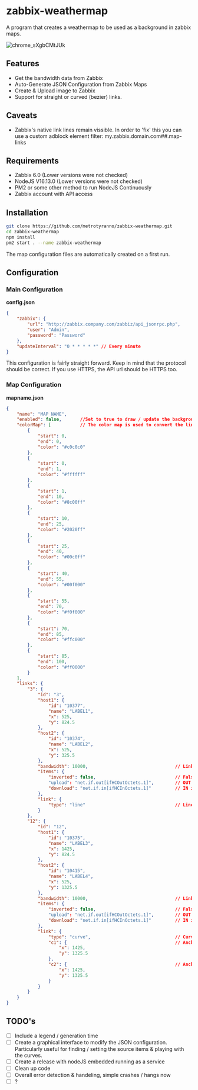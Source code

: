 # zabbix-weathermap
A program that creates a weathermap to be used as a background in zabbix maps.

![chrome_sXgbCMtJUk](https://user-images.githubusercontent.com/335004/163728234-5e3640c6-8af2-42a1-89c1-7332ad0874c3.png)

## Features ##
* Get the bandwidth data from Zabbix
* Auto-Generate JSON Configuration from Zabbix Maps
* Create & Upload image to Zabbix
* Support for straight or curved (bezier) links.

## Caveats ##
* Zabbix's native link lines remain vissible. In order to 'fix' this you can use a custom adblock element filter: my.zabbix.domain.com##.map-links

## Requirements ##
* Zabbix 6.0 (Lower versions were not checked)
* NodeJS V16.13.0 (Lower versions were not checked)
* PM2 or some other method to run NodeJS Continuously
* Zabbix account with API access

## Installation ##

```bash
git clone https://github.com/metrotyranno/zabbix-weathermap.git
cd zabbix-weathermap
npm install
pm2 start . --name zabbix-weathermap
```

The map configuration files are automatically created on a first run.

## Configuration ##
### Main Configuration ###
**config.json**
``` json
{
    "zabbix": {
        "url": "http://zabbix.company.com/zabbiz/api_jsonrpc.php",
        "user": "Admin",
        "password": "Password"
    },
    "updateInterval": "0 * * * * *" // Every minute
}
```
This configuration is fairly straight forward. Keep in mind that the protocol should be correct. If you use HTTPS, the API url should be HTTPS too.

### Map Configuration ###
**mapname.json**
```json
{
    "name": "MAP NAME",
    "enabled": false,       //Set to true to draw / update the background image with a weathermap
    "colorMap": [           // The color map is used to convert the link utilization % to a color to draw with.
        {
            "start": 0,
            "end": 0,
            "color": "#c0c0c0"
        },
        {
            "start": 0,
            "end": 1,
            "color": "#ffffff"
        },
        {
            "start": 1,
            "end": 10,
            "color": "#8c00ff"
        },
        {
            "start": 10,
            "end": 25,
            "color": "#2020ff"
        },
        {
            "start": 25,
            "end": 40,
            "color": "#00c0ff"
        },
        {
            "start": 40,
            "end": 55,
            "color": "#00f000"
        },
        {
            "start": 55,
            "end": 70,
            "color": "#f0f000"
        },
        {
            "start": 70,
            "end": 85,
            "color": "#ffc000"
        },
        {
            "start": 85,
            "end": 100,
            "color": "#ff0000"
        }
    ],
    "links": {
        "3": {
            "id": "3",
            "host1": {
                "id": "10377",
                "name": "LABEL1",
                "x": 525,
                "y": 824.5
            },
            "host2": {
                "id": "10374",
                "name": "LABEL2",
                "x": 525,
                "y": 325.5
            },
            "bandwidth": 10000,                                 // Link speed capacity in MBIT
            "items": {
                "inverted": false,                              // False: Keys below belong to host 1, True: Keys belong to host 2
                "upload": "net.if.out[ifHCOutOctets.1]",        // OUT item key
                "download": "net.if.in[ifHCInOctets.1]"         // IN item key
            },
            "link": {
                "type": "line"                                  // Line requires no additional arguments
            }
        },
        "12": {
            "id": "12",
            "host1": {
                "id": "10375",
                "name": "LABEL3",
                "x": 1425,
                "y": 824.5
            },
            "host2": {
                "id": "10415",
                "name": "LABEL4",
                "x": 525,
                "y": 1325.5
            },
            "bandwidth": 10000,                                 // Link speed capacity in MBIT
            "items": {
                "inverted": false,                              // False: Keys below belong to host 1, True: Keys belong to host 2
                "upload": "net.if.out[ifHCOutOctets.1]",        // OUT item key
                "download": "net.if.in[ifHCInOctets.1]"         // IN item key
            },
            "link": {
                "type": "curve",                                // Curve requires 2 control points to steer the curve with.
                "c1": {                                         // Anchor point 1
                    "x": 1425,
                    "y": 1325.5
                },
                "c2": {                                         // Anchor point 2
                    "x": 1425,
                    "y": 1325.5
                }
            }
        }
    }
}
```


## TODO's ##
- [ ] Include a legend / generation time
- [ ] Create a graphical interface to modify the JSON configuration. Particularly useful for finding / setting the source items & playing with the curves.
- [ ] Create a release with nodeJS embedded running as a service
- [ ] Clean up code
- [ ] Overall error detection & handeling, simple crashes / hangs now
- [ ] ?